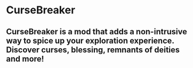 # CurseBreaker
## CurseBreaker is a mod that adds a non-intrusive way to spice up your exploration experience. Discover curses, blessing, remnants of deities and more!
